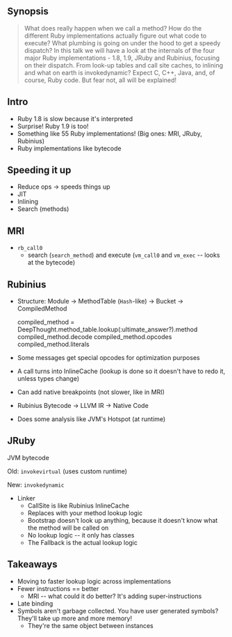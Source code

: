 Synopsis
--------

> What does really happen when we call a method? How do the different Ruby implementations actually figure out what code to execute? What plumbing is going on under the hood to get a speedy dispatch? In this talk we will have a look at the internals of the four major Ruby implementations - 1.8, 1.9, JRuby and Rubinius, focusing on their dispatch. From look-up tables and call site caches, to inlining and what on earth is invokedynamic? Expect C, C++, Java, and, of course, Ruby code. But fear not, all will be explained!

Intro
-----

* Ruby 1.8 is slow because it's interpreted
* Surprise!  Ruby 1.9 is too!
* Something like 55 Ruby implementations! (Big ones: MRI, JRuby, Rubinius)
* Ruby implementations like bytecode

Speeding it up
--------------

* Reduce ops -> speeds things up
* JIT
* Inlining
* Search (methods)

MRI
---

* `rb_call0`
  * search (`search_method`) and execute (`vm_call0` and `vm_exec` -- looks at the bytecode)

Rubinius
--------

* Structure: Module -> MethodTable (`Hash`-like) -> Bucket -> CompiledMethod

    compiled_method = DeepThought.method_table.lookup(:ultimate_answer?).method
    compiled_method.decode
    compiled_method.opcodes
    compiled_method.literals

* Some messages get special opcodes for optimization purposes
* A call turns into InlineCache (lookup is done so it doesn't have to redo it, unless types change)
* Can add native breakpoints (not slower, like in MRI)
* Rubinius Bytecode -> LLVM IR -> Native Code
* Does some analysis like JVM's Hotspot (at runtime)

JRuby
-----

JVM bytecode

Old: `invokevirtual` (uses custom runtime)

New: `invokedynamic`

* Linker
  * CallSite is like Rubinius InlineCache
  * Replaces with your method lookup logic
  * Bootstrap doesn't look up anything, because it doesn't know what the method will be called on
  * No lookup logic -- it only has classes
  * The Fallback is the actual lookup logic

Takeaways
---------

* Moving to faster lookup logic across implementations
* Fewer instructions == better
  * MRI -- what could it do better?  It's adding super-instructions
* Late binding
* Symbols aren't garbage collected.  You have user generated symbols?  They'll take up more and more memory!
  * They're the same object between instances
